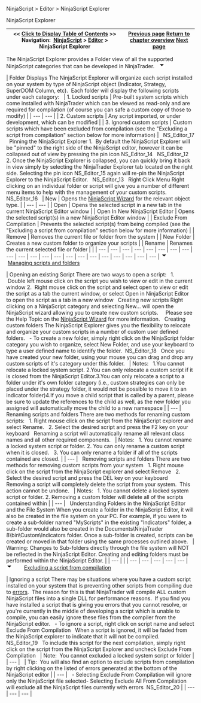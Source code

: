 ﻿
NinjaScript \> Editor \> NinjaScript Explorer

NinjaScript Explorer

| \<\< [Click to Display Table of Contents](ns_explorer.md) \>\> **Navigation:**     [NinjaScript](ninjascript.md) \> [Editor](editor.md) \> NinjaScript Explorer | [Previous page](ns_editor_components.md) [Return to chapter overview](editor.md) [Next page](ns_wizard.md) |
| --- | --- |
The NinjaScript Explorer provides a Folder view of all the supported NinjaScript categories that can be developed in NinjaTrader.  
![tog_minus](tog_minus.gif)

| Folder Displays The NinjaScript Explorer will organize each script installed on your system by type of NinjaScript object (Indicator, Strategy, SuperDOM Column, etc).  Each folder will display the following scripts under each category:     | 1\. Locked scripts | Pre\-built system scripts which come installed with NinjaTrader which can be viewed as read\-only and are required for compilation (of course you can safe a custom copy of those to modify) | | --- | --- | | 2\. Custom scripts | Any script imported, or under development, which can be modified | | 3\. Ignored custom scripts | Custom scripts which have been excluded from compilation (see the "Excluding a script from compilation" section below for more information) |      NS_Editor_17   Pinning the NinjaScript Explorer 1\.  By default the NinjaScript Explorer will be "pinned" to the right side of the NinjaScript editor, however it can be collapsed out of view by pressing the pin icon NS_Editor_14    NS_Editor_12   2\. Once the NinjaScript Explorer is collapsed, you can quickly bring it back in view simply by selecting the NinjaTrader Explorer tab located on the right side. Selecting the pin icon NS_Editor_15 again will re\-pin the NinjaScript Explorer to the NinjaScript Editor.   NS_Editor_13   Right Click Menu Right clicking on an individual folder or script will give you a number of different menu items to help with the management of your custom scripts.   NS_Editor_16     | New | Opens the [NinjaScript Wizard](ns_wizard.md) for the relevant object type. | | --- | --- | | Open | Opens the selected script in a new tab in the current NinjaScript Editor window | | Open In New NinjaScript Editor | Opens the selected script(s) in a new NinjaScript Editor window | | Exclude From Compilation | Prevents the selected script(s) from being compiled (see the "Excluding a script from compilation" section below for more information) | | Remove | Removes the current file or folder from the system | | New Folder | Creates a new custom folder to organize your scripts | | Rename | Renames the current selected file or folder | |
| --- | --- | --- | --- | --- | --- | --- | --- | --- | --- | --- | --- | --- | --- | --- | --- | --- | --- | --- | --- | --- |
![tog_minus](tog_minus.gif)        [Managing scripts and folders](javascript:HMToggle('toggle','ManagingScriptsAndFolders','ManagingScriptsAndFolders_ICON'))

| Opening an existing Script There are two ways to open a script:   1\.  Double left mouse click on the script you wish to view or edit in the current window 2\.  Right mouse click on the script and select open to view or edit the script as a tab the current window, or select Open in NinjaScript Editor to open the script as a tab in a new window   Creating new scripts Right clicking on a NinjaScript category and selecting New... will open the NinjaScript wizard allowing you to create new custom scripts.     Please see the Help Topic on the [NinjaScript Wizard](ns_wizard.md) for more information.   Creating custom folders The NinjaScript Explorer gives you the flexibility to relocate and organize your custom scripts in a number of custom user defined folders.   - To create a new folder, simply right click on the NinjaScript folder category you wish to organize, select New Folder, and use your keyboard to type a user defined name to identify the folder.  NS_Editor_18   Once you have created your new folder, using your mouse you can drag and drop any custom scripts of it's category under this folder.     | Notes:   1\.You cannot relocate a locked system script. 2\.You can only relocate a custom script if it is closed from the NinjaScript Editor.3\.You can only relocate a script to a folder under it's own folder category (i.e., custom strategies can only be placed under the strategy folder, it would not be possible to move it to an indicator folder)4\.If you move a child script that is called by a parent, please be sure to update the references to the child as well, as the new folder you assigned will automatically move the child to a new namespace | | --- |      Renaming scripts and folders There are two methods for renaming custom scripts:   1\. Right mouse click on the script from the NinjaScript explorer and select Rename.   2\. Select the desired script and press the F2 key on your keyboard   Renaming a script will automatically rename all relevant class names and all other required components.     | Notes:   1\. You cannot rename a locked system script or folder. 2\. You can only rename a custom script when it is closed.   3\. You can only rename a folder if all of the scripts contained are closed. | | --- |      Removing scripts and folders There are two methods for removing custom scripts from your system   1\. Right mouse click on the script from the NinjaScript explorer and select Remove   2\. Select the desired script and press the DEL key on your keyboard   Removing a script will completely delete the script from your system.  This action cannot be undone.     | Notes:   1\. You cannot delete a locked system script or folder. 2\. Removing a custom folder will delete all of the scripts contained within | | --- |      Understanding Folders in the NinjaScript Editor and the File System When you create a folder in the NinjaScript Editor, it will also be created in the file system on your PC. For example, if you were to create a sub\-folder named "MyScripts" in the existing "Indicators" folder, a sub\-folder would also be created in the Documents\\NinjaTrader 8\\bin\\Custom\\Indicators folder. Once a sub\-folder is created, scripts can be created or moved in that folder using the same processes outlined above.     | Warning: Changes to Sub\-folders directly through the file system will NOT be reflected in the NinjaScript Editor. Creating and editing folders must be performed within the NinjaScript Editor. | | --- | |
| --- | --- | --- | --- | --- |
![tog_minus](tog_minus.gif)        [Excluding a script from compilation](javascript:HMToggle('toggle','ExcludingAScriptFromCompilation','ExcludingAScriptFromCompilation_ICON'))

| Ignoring a script There may be situations where you have a custom script installed on your system that is preventing other scripts from compiling due to [errors](compile_errors.md).  The reason for this is that NinjaTrader will compile ALL custom NinjaScript files into a single DLL for performance reasons.  If you find you have installed a script that is giving you errors that you cannot resolve, or you're currently in the middle of developing a script which is unable to compile, you can easily ignore these files from the compiler from the NinjaScript editor.   - To ignore a script, right click on script name and select Exclude From Compilation   When a script is ignored, it will be faded from the NinjaScript explorer to indicate that it will not be compiled.   NS_Editor_19   To include this script for the next compilation, simply right click on the script from the NinjaScript Explorer and uncheck Exclude From Compilation      | Note:  You cannot excluded a locked system script or folder | | --- |        | Tip:  You will also find an option to exclude scripts from compilation by right clicking on the listed of errors generated at the bottom of the NinjaScript editor | | --- |      - Selecting Exclude From Compilation will ignore only the NinjaScript file selected- Selecting Exclude All From Compilation will exclude all the NinjaScript files currently with errors  NS_Editor_20 |
| --- | --- | --- |

